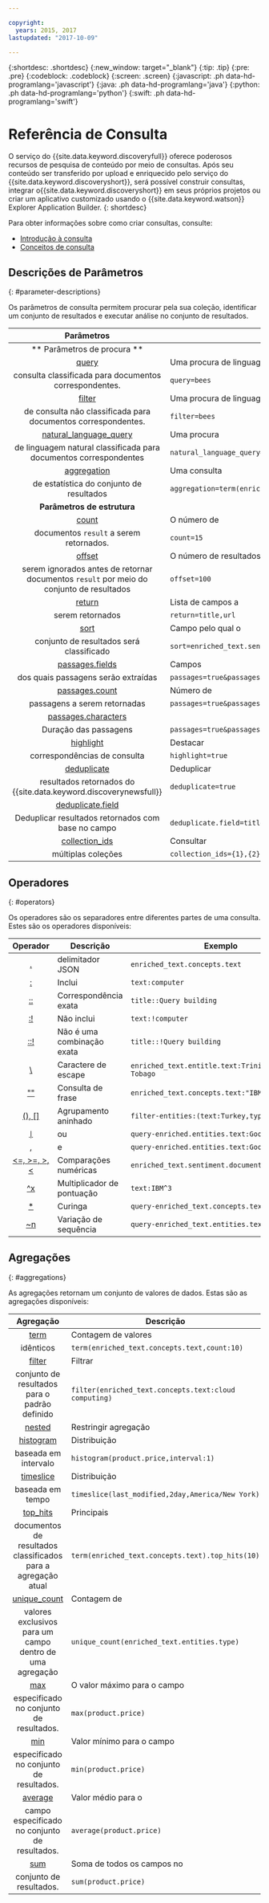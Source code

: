 ```yaml
---

copyright:
  years: 2015, 2017
lastupdated: "2017-10-09"

---
```


{:shortdesc: .shortdesc}
{:new_window: target="_blank"}
{:tip: .tip}
{:pre: .pre}
{:codeblock: .codeblock}
{:screen: .screen}
{:javascript: .ph data-hd-programlang='javascript'}
{:java: .ph data-hd-programlang='java'}
{:python: .ph data-hd-programlang='python'}
{:swift: .ph data-hd-programlang='swift'}

# Referência de Consulta

O serviço do {{site.data.keyword.discoveryfull}} oferece poderosos recursos de pesquisa de conteúdo por meio de consultas. Após seu conteúdo ser transferido por upload e enriquecido pelo serviço do {{site.data.keyword.discoveryshort}}, será possível construir consultas, integrar o{{site.data.keyword.discoveryshort}} em seus próprios projetos ou criar um aplicativo customizado usando o {{site.data.keyword.watson}} Explorer Application Builder.
{: shortdesc}

Para obter informações sobre como criar consultas, consulte:
- [Introdução à consulta](/docs/services/discovery/getting-started-query.html)
- [Conceitos de consulta](/docs/services/discovery/using.html)

## Descrições de Parâmetros
{: #parameter-descriptions}

Os parâmetros de consulta permitem procurar pela sua coleção, identificar um conjunto de
resultados e executar análise no conjunto de resultados.


| Parâmetros | Descrição | Exemplo |
|:-------------------:|------------------------------------------------------------|--------------------------------|
|** Parâmetros de procura **|  |  |
| [query](/docs/services/discovery/query-parameters.html#query) | Uma procura de linguagem de
consulta classificada para documentos correspondentes. | `query=bees` |
| [filter](/docs/services/discovery/query-parameters.html#filter) | Uma procura de linguagem
de consulta não classificada para documentos correspondentes. | `filter=bees` |
| [natural_language_query](/docs/services/discovery/query-parameters.html#nlq) | Uma procura
de linguagem natural classificada para documentos correspondentes | `natural_language_query="How do bees fly"` |
| [aggregation](/docs/services/discovery/query-parameters.html#aggregation) | Uma consulta
de estatística do conjunto de resultados | `aggregation=term(enriched_text.entities.type)` |
| **Parâmetros de estrutura** | | |
| [count](/docs/services/discovery/query-parameters.html#count) | O número de
documentos `result` a serem retornados. | `count=15` |
| [offset](/docs/services/discovery/query-parameters.html#offset) | O número de resultados a
serem ignorados antes de retornar documentos `result` por meio do conjunto de resultados | `offset=100` |
| [return](/docs/services/discovery/query-parameters.html#return) | Lista de campos a
serem retornados | `return=title,url` |
| [sort](/docs/services/discovery/query-parameters.html#sort) | Campo pelo qual o
conjunto de resultados será classificado | `sort=enriched_text.sentiment.document.score` |
| [passages.fields](/docs/services/discovery/query-parameters.html#passages_fields) | Campos
dos quais passagens serão extraídas | `passages=true&passages.fields=text,abstract,conclusion` |
| [passages.count](/docs/services/discovery/query-parameters.html#passages_count) | Número de
passagens a serem retornadas | `passages=true&passages.count=6` |
| [passages.characters](/docs/services/discovery/query-parameters.html#passages_characters) | 
Duração das passagens | `passages=true&passages.characters=144` |
| [highlight](/docs/services/discovery/query-parameters.html#highlight) | Destacar
correspondências de consulta | `highlight=true` |
| [deduplicate](/docs/services/discovery/query-parameters.html#deduplicate) | Deduplicar
resultados retornados do {{site.data.keyword.discoverynewsfull}} | `deduplicate=true` |
| [deduplicate.field](/docs/services/discovery/query-parameters.html#deduplicated_field) | 
Deduplicar resultados retornados com base no campo | `deduplicate.field=title` |
| [collection_ids](/docs/services/discovery/query-parameters.html#collection_ids) | Consultar
múltiplas coleções | `collection_ids={1},{2},{3}` |

## Operadores
{: #operators}

Os operadores são os separadores entre diferentes partes de uma consulta. Estes são os operadores
disponíveis:

| Operador | Descrição | Exemplo |
|:-------------------:|------------------------------------------------------------|--------------------------------|
| [.](/docs/services/discovery/query-operators.html#delimiter) | delimitador JSON | `enriched_text.concepts.text` |
| [:](/docs/services/discovery/query-operators.html#includes) | Inclui | `text:computer` |
| [::](/docs/services/discovery/query-operators.html#match) | Correspondência exata | `title::Query building` |
| [:!](/docs/services/discovery/query-operators.html#notinclude) | Não inclui | `text:!computer` |
| [::!](/docs/services/discovery/query-operators.html#notamatch) | Não é uma combinação exata | `title::!Query building` |
| [\\](/docs/services/discovery/query-operators.html#escape) | Caractere de escape | `enriched_text.entitle.text:Trinidad \& Tobago` |
| [""](/docs/services/discovery/query-operators.html#phrase) | Consulta de frase | `enriched_text.concepts.text:"IBM Watson"` |
| [(), \[\]](/docs/services/discovery/query-operators.html#nestedquery) | Agrupamento aninhado | `filter-entities:(text:Turkey,type:Location)` |
| [<code>&#124;</code>](/docs/services/discovery/query-operators.html#or) | ou | <code>query-enriched.entities.text:Google&#124;IBM</code> |
| [,](/docs/services/discovery/query-operators.html#and) | e | `query-enriched.entities.text:Google,IBM` |
| [<=, >=, >, <](/docs/services/discovery/query-operators.html#comparisons) | Comparações numéricas |  `enriched_text.sentiment.document.score>0.679`     |
| [^x](/docs/services/discovery/query-operators.html#multiplier) | Multiplicador de pontuação | `text:IBM^3` |
| [*](/docs/services/discovery/query-operators.html#wildcard) | Curinga | `query-enriched_text.concepts.text:pre*` |
| [~n](/docs/services/discovery/query-operators.html#variation) | Variação de sequência | `query-enriched_text.entities.text:cat~1` |

## Agregações
{: #aggregations}

As agregações retornam um conjunto de valores de dados. Estas são as agregações disponíveis:

| Agregação | Descrição | Exemplo |
|:-------------------:|------------------------------------------------------------|--------------------------------|
| [term](/docs/services/discovery/query-aggregations.html#term) | Contagem de valores
idênticos | `term(enriched_text.concepts.text,count:10)` |
| [filter](/docs/services/discovery/query-aggregations.html#filter) | Filtrar
conjunto de resultados para o padrão definido | `filter(enriched_text.concepts.text:cloud computing)`
| [nested](/docs/services/discovery/query-aggregations.html#nested) | Restringir agregação | `nested(enriched_text.entities)` |
| [histogram](/docs/services/discovery/query-aggregations.html#histogram) | Distribuição
baseada em intervalo | `histogram(product.price,interval:1)` |
| [timeslice](/docs/services/discovery/query-aggregations.html#timeslice) | Distribuição
baseada em tempo | `timeslice(last_modified,2day,America/New York)` |
| [top_hits](/docs/services/discovery/query-aggregations.html#top_hits) | Principais
documentos de resultados classificados para a agregação atual | `term(enriched_text.concepts.text).top_hits(10)` |
| [unique_count](/docs/services/discovery/query-aggregations.html#unique_count) | Contagem de
valores exclusivos para um campo dentro de uma agregação | `unique_count(enriched_text.entities.type)` |
| [max](/docs/services/discovery/query-aggregations.html#min) | O valor máximo para o campo
especificado no conjunto de resultados. | `max(product.price)` |
| [min](/docs/services/discovery/query-aggregations.html#max) | Valor mínimo para o campo
especificado no conjunto de resultados. | `min(product.price)` |
| [average](/docs/services/discovery/query-aggregations.html#average) |Valor médio para o
campo especificado no conjunto de resultados. | `average(product.price)` |
| [sum](/docs/services/discovery/query-aggregations.html#sum) | Soma de todos os campos no
conjunto de resultados. | `sum(product.price)` |
